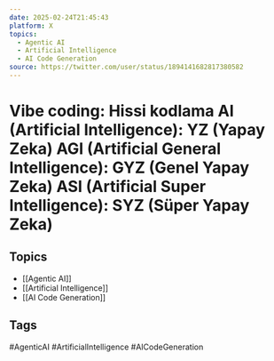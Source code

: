 ```yaml
---
date: 2025-02-24T21:45:43
platform: X
topics:
  - Agentic AI
  - Artificial Intelligence
  - AI Code Generation
source: https://twitter.com/user/status/1894141682817380582
---
```

# Vibe coding: Hissi kodlama AI (Artificial Intelligence): YZ (Yapay Zeka) AGI (Artificial General Intelligence): GYZ (Genel Yapay Zeka) ASI (Artificial Super Intelligence): SYZ (Süper Yapay Zeka)

## Topics
- [[Agentic AI]]
- [[Artificial Intelligence]]
- [[AI Code Generation]]

## Tags
#AgenticAI #ArtificialIntelligence #AICodeGeneration